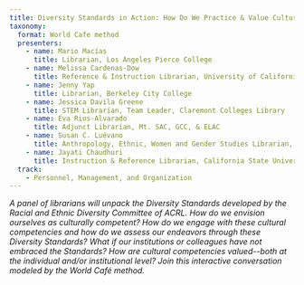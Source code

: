 ```yaml
---
title: Diversity Standards in Action: How Do We Practice & Value Cultural Competencies?
taxonomy:
  format: World Cafe method
  presenters:
    - name: Mario Macías
      title: Librarian, Los Angeles Pierce College
    - name: Melissa Cardenas-Dow
      title: Reference & Instruction Librarian, University of California, Riverside
    - name: Jenny Yap
      title: Librarian, Berkeley City College
    - name: Jessica Davila Greene
      title: STEM Librarian, Team Leader, Claremont Colleges Library
    - name: Eva Rios-Alvarado
      title: Adjunct Librarian, Mt. SAC, GCC, & ELAC
    - name: Susan C. Luévano
      title: Anthropology, Ethnic, Women and Gender Studies Librarian, California State University Long Beach
    - name: Jayati Chaudhuri
      title: Instruction & Reference Librarian, California State University, Los Angeles
  track:
    - Personnel, Management, and Organization
---
```

_A panel of librarians will unpack the Diversity Standards developed by the Racial and Ethnic Diversity Committee of ACRL. How do we envision ourselves as culturally competent? How do we engage with these cultural competencies and how do we assess our endeavors through these Diversity Standards? What if our institutions or colleagues have not embraced the Standards? How are cultural competencies valued--both at the individual and/or institutional level? Join this interactive conversation modeled by the World Café method._
